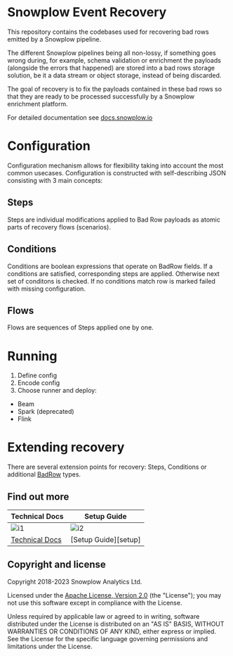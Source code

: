 Snowplow Event Recovery
===========================

This repository contains the codebases used for recovering bad rows emitted by a Snowplow pipeline.

The different Snowplow pipelines being all non-lossy, if something goes wrong during, for example, schema validation or enrichment the payloads (alongside the errors that happened) are stored into a bad rows storage solution, be it a data stream or object storage, instead of being discarded.

The goal of recovery is to fix the payloads contained in these bad rows so that they are ready to be processed successfully by a Snowplow enrichment platform.

For detailed documentation see [docs.snowplow.io][techdocs]

# Configuration
Configuration mechanism allows for flexibility taking into account the most common usecases. Configuration is constructed with self-describing JSON consisting with 3 main concepts:

## Steps
Steps are individual modifications applied to Bad Row payloads as atomic parts of recovery flows (scenarios).

## Conditions
Conditions are boolean expressions that operate on BadRow fields. If a conditions are satisfied, corresponding steps are applied. Otherwise next set of conditons is checked. If no conditions match row is marked failed with missing configuration.

## Flows
Flows are sequences of Steps applied one by one.

# Running
1. Define config
2. Encode config
3. Choose runner and deploy:
- Beam
- Spark (deprecated)
- Flink

# Extending recovery
There are several extension points for recovery: Steps, Conditions or additional [BadRow][badrows] types.

## Find out more

| Technical Docs              | Setup Guide           |
|-----------------------------|-----------------------|
| ![i1][techdocs-image]       | ![i2][setup-image]    |
| [Technical Docs][techdocs]  | [Setup Guide][setup]  |

## Copyright and license

Copyright 2018-2023 Snowplow Analytics Ltd.

Licensed under the [Apache License, Version 2.0][license] (the "License");
you may not use this software except in compliance with the License.

Unless required by applicable law or agreed to in writing, software
distributed under the License is distributed on an "AS IS" BASIS,
WITHOUT WARRANTIES OR CONDITIONS OF ANY KIND, either express or implied.
See the License for the specific language governing permissions and
limitations under the License.

[license]: http://www.apache.org/licenses/LICENSE-2.0

[badrows]: https://github.com/snowplow-incubator/snowplow-badrows
[techdocs-image]: https://d3i6fms1cm1j0i.cloudfront.net/github/images/techdocs.png
[setup-image]: https://d3i6fms1cm1j0i.cloudfront.net/github/images/setup.png
[techdocs]: https://docs.snowplow.io/docs/managing-data-quality/snowplow-event-recovery/

